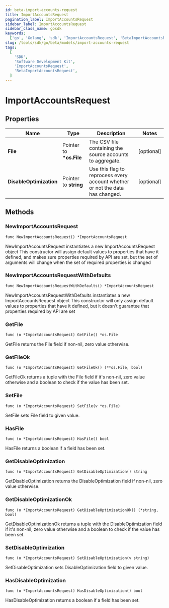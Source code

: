 ```yaml
---
id: beta-import-accounts-request
title: ImportAccountsRequest
pagination_label: ImportAccountsRequest
sidebar_label: ImportAccountsRequest
sidebar_class_name: gosdk
keywords:
  ['go', 'Golang', 'sdk', 'ImportAccountsRequest', 'BetaImportAccountsRequest']
slug: /tools/sdk/go/beta/models/import-accounts-request
tags:
  [
    'SDK',
    'Software Development Kit',
    'ImportAccountsRequest',
    'BetaImportAccountsRequest',
  ]
---
```


# ImportAccountsRequest

## Properties

| Name | Type | Description | Notes |
| --- | --- | --- | --- |
| **File** | Pointer to **\*os.File** | The CSV file containing the source accounts to aggregate. | [optional] |
| **DisableOptimization** | Pointer to **string** | Use this flag to reprocess every account whether or not the data has changed. | [optional] |

## Methods

### NewImportAccountsRequest

`func NewImportAccountsRequest() *ImportAccountsRequest`

NewImportAccountsRequest instantiates a new ImportAccountsRequest object This constructor will assign default values to properties that have it defined, and makes sure properties required by API are set, but the set of arguments will change when the set of required properties is changed

### NewImportAccountsRequestWithDefaults

`func NewImportAccountsRequestWithDefaults() *ImportAccountsRequest`

NewImportAccountsRequestWithDefaults instantiates a new ImportAccountsRequest object This constructor will only assign default values to properties that have it defined, but it doesn't guarantee that properties required by API are set

### GetFile

`func (o *ImportAccountsRequest) GetFile() *os.File`

GetFile returns the File field if non-nil, zero value otherwise.

### GetFileOk

`func (o *ImportAccountsRequest) GetFileOk() (**os.File, bool)`

GetFileOk returns a tuple with the File field if it's non-nil, zero value otherwise and a boolean to check if the value has been set.

### SetFile

`func (o *ImportAccountsRequest) SetFile(v *os.File)`

SetFile sets File field to given value.

### HasFile

`func (o *ImportAccountsRequest) HasFile() bool`

HasFile returns a boolean if a field has been set.

### GetDisableOptimization

`func (o *ImportAccountsRequest) GetDisableOptimization() string`

GetDisableOptimization returns the DisableOptimization field if non-nil, zero value otherwise.

### GetDisableOptimizationOk

`func (o *ImportAccountsRequest) GetDisableOptimizationOk() (*string, bool)`

GetDisableOptimizationOk returns a tuple with the DisableOptimization field if it's non-nil, zero value otherwise and a boolean to check if the value has been set.

### SetDisableOptimization

`func (o *ImportAccountsRequest) SetDisableOptimization(v string)`

SetDisableOptimization sets DisableOptimization field to given value.

### HasDisableOptimization

`func (o *ImportAccountsRequest) HasDisableOptimization() bool`

HasDisableOptimization returns a boolean if a field has been set.
